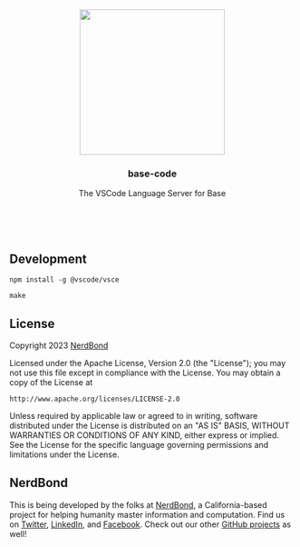 <br/>
<br/>
<br/>
<br/>
<br/>
<br/>
<br/>

<p align='center'>
  <img src='https://github.com/nerdbond/base-code/blob/make/view/base.logo.png?raw=true' height='256'>
</p>

<h3 align='center'>base-code</h3>
<p align='center'>
  The VSCode Language Server for Base
</p>

<br/>
<br/>
<br/>

## Development

```
npm install -g @vscode/vsce
```

```
make
```

## License

Copyright 2023 <a href='https://nerd.bond'>NerdBond</a>

Licensed under the Apache License, Version 2.0 (the "License");
you may not use this file except in compliance with the License.
You may obtain a copy of the License at

    http://www.apache.org/licenses/LICENSE-2.0

Unless required by applicable law or agreed to in writing, software
distributed under the License is distributed on an "AS IS" BASIS,
WITHOUT WARRANTIES OR CONDITIONS OF ANY KIND, either express or implied.
See the License for the specific language governing permissions and
limitations under the License.

## NerdBond

This is being developed by the folks at [NerdBond](https://nerd.bond), a California-based project for helping humanity master information and computation. Find us on [Twitter](https://twitter.com/nerdbond), [LinkedIn](https://www.linkedin.com/company/nerdbond), and [Facebook](https://www.facebook.com/nerdbond). Check out our other [GitHub projects](https://github.com/nerdbond) as well!
